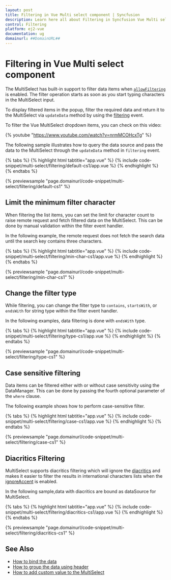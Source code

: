 ```yaml
---
layout: post
title: Filtering in Vue Multi select component | Syncfusion
description: Learn here all about Filtering in Syncfusion Vue Multi select component of Syncfusion Essential JS 2 and more.
control: Filtering 
platform: ej2-vue
documentation: ug
domainurl: ##DomainURL##
---
```


# Filtering in Vue Multi select component

The MultiSelect has built-in support to filter data items when [`allowFiltering`](https://ej2.syncfusion.com/vue/documentation/api/multi-select/#allowfiltering) is enabled. The filter operation starts as soon as you start typing characters in the MultiSelect input.

To display filtered items in the popup, filter the required data and return it to the MultiSelect via `updateData` method by using the [filtering](https://ej2.syncfusion.com/vue/documentation/api/multi-select/#filtering) event.

To filter the Vue MultiSelect dropdown items, you can check on this video:

{% youtube "https://www.youtube.com/watch?v=nrmMCOHcxTg" %}

The following sample illustrates how to query the data source and pass the data to the MultiSelect through the `updateData` method in `filtering` event.

{% tabs %}
{% highlight html tabtitle="app.vue" %}
{% include code-snippet/multi-select/filtering/default-cs1/app.vue %}
{% endhighlight %}
{% endtabs %}
        
{% previewsample "page.domainurl/code-snippet/multi-select/filtering/default-cs1" %}

## Limit the minimum filter character

When filtering the list items, you can set the limit for character count to raise remote request and fetch filtered data on the MultiSelect. This can be done by manual validation within the filter event handler.

In the following example, the remote request does not fetch the search data until the search key contains three characters.

{% tabs %}
{% highlight html tabtitle="app.vue" %}
{% include code-snippet/multi-select/filtering/min-char-cs1/app.vue %}
{% endhighlight %}
{% endtabs %}
        
{% previewsample "page.domainurl/code-snippet/multi-select/filtering/min-char-cs1" %}

## Change the filter type

While filtering, you can change the filter type to `contains`, `startsWith`, or `endsWith` for string type within the filter event handler.

In the following examples, data filtering is done with `endsWith` type.

{% tabs %}
{% highlight html tabtitle="app.vue" %}
{% include code-snippet/multi-select/filtering/type-cs1/app.vue %}
{% endhighlight %}
{% endtabs %}
        
{% previewsample "page.domainurl/code-snippet/multi-select/filtering/type-cs1" %}

## Case sensitive filtering

Data items can be filtered either with or without case sensitivity using the DataManager. This can be done by passing the fourth optional parameter of the `where` clause.

The following example shows how to perform case-sensitive filter.

{% tabs %}
{% highlight html tabtitle="app.vue" %}
{% include code-snippet/multi-select/filtering/case-cs1/app.vue %}
{% endhighlight %}
{% endtabs %}
        
{% previewsample "page.domainurl/code-snippet/multi-select/filtering/case-cs1" %}

## Diacritics Filtering

MultiSelect supports diacritics filtering which will ignore the [diacritics](https://en.wikipedia.org/wiki/Diacritic) and makes it easier to filter the results in international characters lists when the [ignoreAccent](https://ej2.syncfusion.com/vue/documentation/api/multi-select/#ignoreaccent) is enabled.

In the following sample,data with diacritics are bound as dataSource for MultiSelect.

{% tabs %}
{% highlight html tabtitle="app.vue" %}
{% include code-snippet/multi-select/filtering/diacritics-cs1/app.vue %}
{% endhighlight %}
{% endtabs %}
        
{% previewsample "page.domainurl/code-snippet/multi-select/filtering/diacritics-cs1" %}

## See Also

* [How to bind the data](./data-binding)
* [How to group the data using header](./grouping)
* [How to add custom value to the MultiSelect](./custom-value)